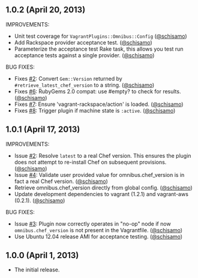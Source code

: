 ## 1.0.2 (April 20, 2013)

IMPROVEMENTS:

* Unit test coverage for `VagrantPlugins::Omnibus::Config` ([@schisamo][])
* Add Rackspace provider acceptance test. ([@schisamo][])
* Parameterize the acceptance test Rake task, this allows you test run acceptance tests against a single provider. ([@schisamo][])

BUG FIXES:

* Fixes [#2][]: Convert `Gem::Version` returned by `#retrieve_latest_chef_version` to a string. ([@schisamo][])
* Fixes [#6][]: RubyGems 2.0 compat: use #empty? to check for results. ([@schisamo][])
* Fixes [#7][]: Ensure 'vagrant-rackspace/action' is loaded. ([@schisamo][])
* Fixes [#8][]: Trigger plugin if machine state is `:active`. ([@schisamo][])

## 1.0.1 (April 17, 2013)

IMPROVEMENTS:

* Issue [#2][]: Resolve `latest` to a real Chef version. This ensures the plugin does not attempt to re-install Chef on subsequent provisions. ([@schisamo][])
* Issue [#4][]: Validate user provided value for omnibus.chef_version is in fact a real Chef version. ([@schisamo][])
* Retrieve omnibus.chef_version directly from global config. ([@schisamo][])
* Update development dependencies to vagrant (1.2.1) and vagrant-aws (0.2.1). ([@schisamo][])

BUG FIXES:

* Issue [#3][]: Plugin now correctly operates in "no-op" node if now `omnibus.chef_version` is not present in the Vagrantfile. ([@schisamo][])
* Use Ubuntu 12.04 release AMI for acceptance testing. ([@schisamo][])

## 1.0.0 (April 1, 2013)

* The initial release.
<!--- The following link definition list is generated by PimpMyChangelog --->
[#2]: https://github.com/schisamo/vagrant/issues/2
[#3]: https://github.com/schisamo/vagrant/issues/3
[#4]: https://github.com/schisamo/vagrant/issues/4
[#6]: https://github.com/schisamo/vagrant/issues/6
[#7]: https://github.com/schisamo/vagrant/issues/7
[#8]: https://github.com/schisamo/vagrant/issues/8
[@schisamo]: https://github.com/schisamo